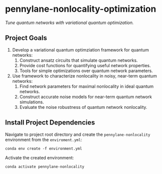 # pennylane-nonlocality-optimization

*Tune quantum networks with variational quantum optimization.*

## Project Goals

1. Develop a variational quantum optimziation framework for quantum networks:
    1. Construct ansatz circuits that simulate quantum networks.
    2. Provide cost functions for quantifying useful network properties.
    3. Tools for simple optimizations over quantum network parameters.
2. Use framework to characterize nonlocality in noisy, near-term quantum networks:
    1. Find network parameters for maximal nonlocality in ideal quantum networks.
    2. Construct accurate noise models for near-term quantum network simulations. 
    3. Evaluate the noise robustness of quantum network nonlocality.

## Install Project Dependencies

Navigate to project root directory and create the `pennylane-nonlocality` environment
from the `enviroment.yml`:

```
conda env create -f environment.yml
```

Activate the created environment:

```
conda activate pennylane-nonlocality
```
